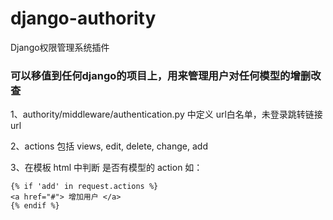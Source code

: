 # django-authority
Django权限管理系统插件


### 可以移值到任何django的项目上，用来管理用户对任何模型的增删改查

1、authority/middleware/authentication.py 中定义 url白名单，未登录跳转链接url

2、actions 包括 views, edit, delete, change, add 

3、在模板 html 中判断 是否有模型的 action 如：

    {% if 'add' in request.actions %}
    <a href="#"> 增加用户 </a>
    {% endif %}
